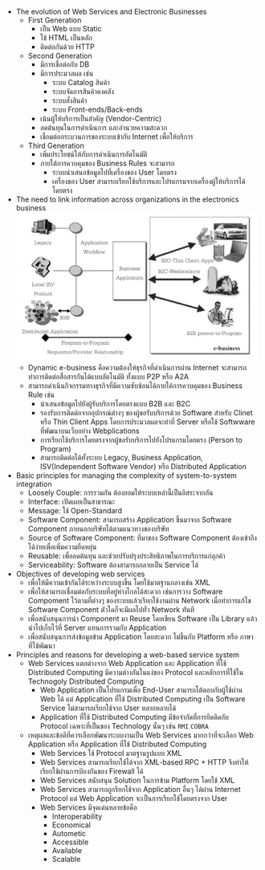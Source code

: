 - The evolution of Web Services and Electronic Businesses
	- First Generation
		- เป็น Web แบบ Static
		- ใช้ HTML เป็นหลัก
		- ติดต่อกันด้วย HTTP
	- Second Generation
		- มีการเชื่อต่อกับ DB
		- มีการประมวลผล เช่น
			- ระบบ Catalog สินค้า
			- ระบบจัดการสินค้าคงคลัง
			- ระบบสั่งสินค้า
			- ระบบ Front-ends/Back-ends
		- เน้นผู้ให้บริการเป็นสำคัญ (Vendor-Centric)
		- ลดต้นทุนในการดำเนินการ และอำนวยความสะดวก
		- เชื่อมต่อกระบวนการของระบบเข้ากับ Internet เพื่อให้บริการ
	- Third Generation
		- เพิ่มประโยชน์ให้กับการดำเนินการอัตโนมัติ
		- ภายใต้การควบคุมของ Business Rules จะสามารถ
			- ระบบนำเสนอข้อมูลไปที่เครื่องของ User โดยตรง
			- เครื่องของ User สามารถเรียกใช้บริการและโปรแกรมจากเครื่องผู้ให้บริการได้โดยตรง
- The need to link information across organizations in the electronics business
  ![dynamic-ebiz-infra.png](../assets/dynamic-ebiz-infra_1703954670069_0.png)
	- Dynamic e-business คือความต้องให้ธุรกิจที่ดำเนินการผ่าน Internet จะสามารถทำการติดต่อสื่อสารกันได้แบบอัตโนมัติ ทั้งแบบ P2P หรือ A2A
	- สามารถดำเนินกิจกรรมทางธุรกิจที่มีความซับซ้อนได้ภายใค้การควบคุมของ Business Rule เช่น
		- นำเสนอข้อมูลไปยังผู้รับบริการโดยตรงแบบ B2B และ B2C
		- รองรับการติดต่อจากอุปกรณ์ต่างๆ ของผู้ขอรับบริการด้วย Software สำหรับ Clinet หรือ Thin Client Apps โดยการประมวลผลจะทำที่ Server หรือใช้ Softwware ที่พัฒนาบนเว็บอย่าง Webplications
		- การเรียกใช้บริการโดยตรงจากผู้ขอรับบริการไปยังโปรแกรมโดยตรง (Person to Program)
		- สามารถติดต่อได้ทั้งระบบ Legacy, Business Application, ISV(Independent Software Vendor) หรือ Distributed Application
- Basic principles for managing the complexity of system-to-system integration
	- Loosely Couple: การรวมกัน ต้องยอมให้ระบบเหล่านี้เป็นอิสระจากกัน
	- Interface: เปิดเผยเป็นสาธารณะ
	- Message: ใช้ Open-Standard
	- Software Component: สามารถสร้าง Application ขึ้นมาจาก Software Component ภายนอกบริษัทได้ตามแนวทางของบริษัท
	- Source of Software Component: ที่มาของ Software Component ต้องเข้าถึงได้ง่ายเพื่อเพิ่มความยืดหยุ่น
	- Reusable: เพื่อลดต้นทุน และช่วยปรับปรุงประสิทธิภาพในการบริการแก่ลุกค้า
	- Serviceability: Software ต้องสามารถกลายเป็น Service ได้
- Objectives of developing web services
	- เพื่อให้มีความเข้ากันได้ระหว่างระบบสูงขึ้น โดยใช้มาตฐานกลางเช่น XML
	- เพื่อให้สามารถเชื่อมต่อกับระบบที่อยู่ห่างไกลได้สะดวก เช่นการวาง Software Compoment ไว้ตามที่ต่างๆ ของระบบแล้วเรียกใช้งานผ่าน Network เมื่อทำการแก้ไข Software Component ตัวใดก็จะมีผลไปทั่ว Network ทันที
	- เพื่อสนับสนุนการนำ Component มา Reuse โดยเขียน Software เป็น Library แล้วนำไปเก็บไว้ที่ Server แทนการรวมกับ Application
	- เพื่อสนับสนุนการส่งข้อมูลข้าม Application โดยสะดวก ไม่ขึ้นกับ Platform หรือ ภาษาที่ใช้พัฒนา
- Principles and reasons for developing a web-based service system
	- Web Services แตกต่างจาก Web Application และ Application ที่ใช้ Distributed Computing
	  มีความต่างกันในแง่ของ Protocol และหลักการที่ใช้ใน Technogoly Distributed Computing
		- Web Application เป็นโปรแกรมเพื่อ End-User สามารถโต้ตอบกับผู้ใช้ผ่าน Web ได้ แต่ Application ที่ใช้ Distributed Computing เป็น Software Service ไม่สามารถเรียกใช้จาก User หลากหลายได้
		- Application ที่ใช้ Distributed Computing มีข้อจำกัดที่การยึดติดกับ Protocol เฉพาะที่เป็นของ Technology นั้นๆ เช่น `RMI` `COBRA`
	- เหตุผลและข้อดีที่ควรเลือกพัฒนาระบบงานเป็น Web Services มากกว่าที่จะเลือก Web Application หรือ Application ที่ใช้ Distributed Computing
		- Web Services ใช้ Protocol มาตฐานรูปแบบ XML
		- Web Services สามารถเรียกใช้ได้จาก XML-based RPC + HTTP จึงทำให้เรียกใช้ผ่านการป้องกันของ Firewall ได้
		- Web Services สนับสนุน Solution ในการข้าม Platform โดยใช้ XML
		- Web Services สามารถถูกรียกใช้จาก Application อื่นๆ ได้ผ่าน Internet Protocol แต่ Web Application จะเป็นการเรียกใช้โดยตรงจาก User
		- Web Services มีจุดเด่นหลายข้อคือ
			- Interoperability
			- Economical
			- Autometic
			- Accessible
			- Available
			- Scalable
